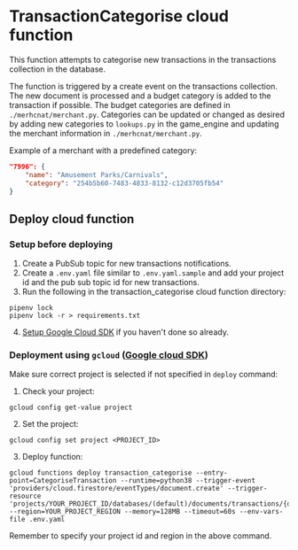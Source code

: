 # TransactionCategorise cloud function
This function attempts to categorise new transactions in the transactions collection in the database. 

The function is triggered by a create event on the transactions collection. The new document is processed and a budget category is added to the transaction if possible. The budget categories are defined in `./merhcnat/merchant.py`. Categories can be updated or changed as desired by adding new categories to `lookups.py` in the game_engine and updating the merchant information in `./merhcnat/merchant.py`. 

Example of a merchant with a predefined category:
```json
"7996": {
    "name": "Amusement Parks/Carnivals",
    "category": "254b5b60-7483-4833-8132-c12d3705fb54"
}
```

## Deploy cloud function

### Setup before deploying
1. Create a PubSub topic for new transactions notifications.
2. Create a `.env.yaml` file similar to `.env.yaml.sample` and add your project id and the pub sub topic id for new transactions.
3. Run the following in the transaction_categorise cloud function directory:
```
pipenv lock
pipenv lock -r > requirements.txt
```
4. [Setup Google Cloud SDK](https://cloud.google.com/sdk/docs/install) if you haven't done so already.

### Deployment using `gcloud` ([Google cloud SDK](https://cloud.google.com/sdk/docs/install))
Make sure correct project is selected if not specified in `deploy` command:

1. Check your project:
  ```
  gcloud config get-value project
  ```

2. Set the project:
  ```
  gcloud config set project <PROJECT_ID>
  ```

3. Deploy function:
  ```
  gcloud functions deploy transaction_categorise --entry-point=CategoriseTransaction --runtime=python38 --trigger-event 'providers/cloud.firestore/eventTypes/document.create' --trigger-resource 'projects/YOUR_PROJECT_ID/databases/(default)/documents/transactions/{docId}' --region=YOUR_PROJECT_REGION --memory=128MB --timeout=60s --env-vars-file .env.yaml
  ```
Remember to specify your project id and region in the above command.





